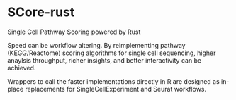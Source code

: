 # SCore-rust
Single Cell Pathway Scoring powered by Rust

Speed can be workflow altering. By reimplementing pathway (KEGG/Reactome) scoring algorithms for single cell sequencing, higher anaylsis throughput, richer insights, and better interactivity can be achieved.

Wrappers to call the faster implementations directly in R are designed as in-place replacements for SingleCellExperiment and Seurat workflows.
